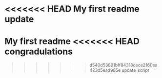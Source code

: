 <<<<<<< HEAD
My first readme update
=======
My first readme
<<<<<<< HEAD
congradulations
=======
>>>>>>> d540d53891bff84318cece2160ea423d5ead985e
>>>>>>> update_script
